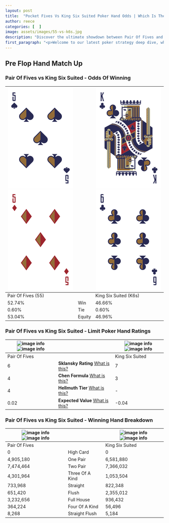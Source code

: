 ```yaml
---
layout: post
title:  "Pocket Fives Vs King Six Suited Poker Hand Odds | Which Is The Better Hand In Poker? A Complete Guide"
author: reece
categories: [  ]
image: assets/images/55-vs-k6s.jpg
description: "Discover the ultimate showdown between Pair Of Fives and King Six Suited in poker! Uncover the odds, strategies, and scenarios where one hand triumphs over the other. Get ready to up your poker game with this thrilling analysis."
first_paragraph: "<p>Welcome to our latest poker strategy deep dive, where we're pitting two distinct hands against each other in a high-stakes showdown: Pair Of Fives vs King Six Suited.</p><p>In the dynamic world of poker, every decision counts, and knowing which hand holds the upper hand is key to your success at the table.</p><p>In this article, we'll dissect these two hands, explore the scenarios where one dominates the other, and equip you with the knowledge to make strategic choices that can tip the odds in your favor.</p><p>Get ready to unravel the intriguing dynamics of these poker hands and elevate your game to new heights.</p>"
---
```




[comment]: # (sp0)

## Pre Flop Hand Match Up

<div class="table hand-ratings" markdown="1"> 



### Pair Of Fives vs King Six Suited - Odds Of Winning


    
| ![image info](assets/images/hand1/5.png) ![image info](assets/images/hand1/5o.png) |  | ![image info](assets/images/hand2/k.png) ![image info](assets/images/hand2/6.png) |
| -------- | -------- | -------- |
| Pair Of Fives (55) |  | King Six Suited (K6s) |
| 52.74% | Win | 46.66% |
| 0.60% | Tie | 0.60% |
| 53.04% | Equity | 46.96% |




[comment]: # (sp1)



### Pair Of Fives vs King Six Suited - Limit Poker Hand Ratings


    
| ![image info](https://www.riverpairs.com/assets/images/hand1/5.png) ![image info](https://www.riverpairs.com/assets/images/hand1/5o.png) |  | ![image info](https://www.riverpairs.com/assets/images/hand2/k.png) ![image info](https://www.riverpairs.com/assets/images/hand2/6.png) |
| -------- | -------- | -------- |
| Pair Of Fives |  | King Six Suited |
| 6 | **Sklansky Rating** [What is this?](/sklansky-rating-explained) | 7 |
| 4 | **Chen Formula** [What is this?](/chen-formula-explained) | 3 |
| 4 | **Hellmuth Tier** [What is this?](/Hellmuth-tier-explained) | - |
| 0.02 | **Expected Value** [What is this?](/expected-value-explained) | -0.04 |




[comment]: # (sp2)



### Pair Of Fives vs King Six Suited - Winning Hand Breakdown


    
| ![image info](https://www.riverpairs.com/assets/images/hand1/5.png) ![image info](https://www.riverpairs.com/assets/images/hand1/5o.png) |  | ![image info](https://www.riverpairs.com/assets/images/hand2/k.png) ![image info](https://www.riverpairs.com/assets/images/hand2/6.png) |
| -------- | -------- | -------- |
| Pair Of Fives |  | King Six Suited |
| 0 | High Card | 0 |
| 4,905,180 | One Pair | 6,581,880 |
| 7,474,464 | Two Pair | 7,366,032 |
| 4,301,964 | Three Of A Kind | 1,053,504 |
| 733,968 | Straight | 822,348 |
| 651,420 | Flush | 2,355,012 |
| 3,232,656 | Full House | 936,432 |
| 364,224 | Four Of A Kind | 56,496 |
| 8,268 | Straight Flush | 5,184 |




[comment]: # (sp3)



</div>

[comment]: # (sp4)



[comment]: # (sp5)


